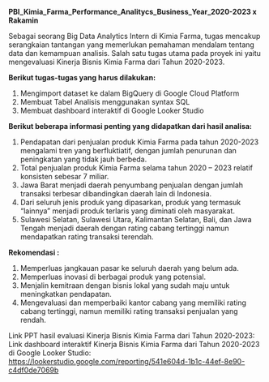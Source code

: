 **PBI_Kimia_Farma_Performance_Analitycs_Business_Year_2020-2023 x Rakamin**

Sebagai seorang Big Data Analytics Intern di Kimia Farma, tugas mencakup serangkaian tantangan yang memerlukan pemahaman mendalam tentang data dan kemampuan analisis. Salah satu tugas utama pada proyek ini yaitu mengevaluasi Kinerja Bisnis Kimia Farma dari Tahun 2020-2023.

**Berikut tugas-tugas yang harus dilakukan:**
1. Mengimport dataset ke dalam BigQuery di Google Cloud Platform
2. Membuat Tabel Analisis menggunakan syntax SQL
3. Membuat dashboard interaktif di Google Looker Studio

**Berikut beberapa informasi penting yang didapatkan dari hasil analisa:**
1. Pendapatan dari penjualan produk Kimia Farma pada tahun 2020-2023 mengalami tren yang berfluktiatif, dengan jumlah penurunan dan peningkatan yang tidak jauh berbeda.
2. Total penjualan produk Kimia Farma selama tahun 2020 – 2023 relatif konsisten sebesar 7 miliar.
3. Jawa Barat menjadi daerah penyumbang penjualan dengan jumlah transaksi terbesar dibandingkan daerah lain di Indonesia.
4. Dari seluruh jenis produk yang dipasarkan, produk yang termasuk “lainnya” menjadi produk terlaris yang diminati oleh masyarakat.
5. Sulawesi Selatan, Sulawesi Utara, Kalimantan Selatan, Bali, dan Jawa Tengah menjadi daerah dengan rating cabang tertinggi namun mendapatkan rating transaksi terendah.

**Rekomendasi :** 
1. Memperluas jangkauan pasar ke seluruh daerah yang belum ada.
2. Memperluas inovasi di berbagai produk yang potensial.
3. Menjalin kemitraan dengan bisnis lokal yang sudah maju untuk meningkatkan pendapatan.
4. Mengevaluasi dan memperbaiki kantor cabang yang memiliki rating cabang tertinggi, namun memiliki rating transaksi penjualan yang rendah.

Link PPT hasil evaluasi Kinerja Bisnis Kimia Farma dari Tahun 2020-2023: 
Link dashboard interaktif Kinerja Bisnis Kimia Farma dari Tahun 2020-2023 di Google Looker Studio: https://lookerstudio.google.com/reporting/541e604d-1b1c-44ef-8e90-c4df0de7069b 
